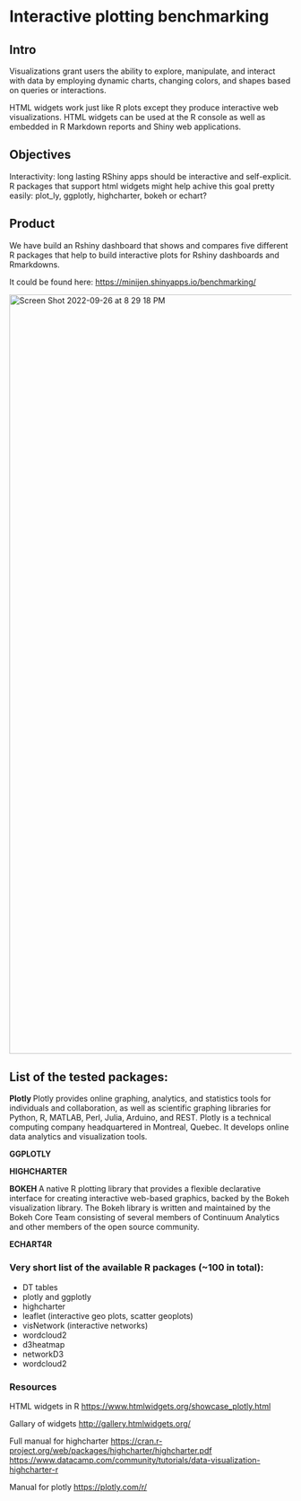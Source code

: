 # Interactive plotting benchmarking

## Intro

Visualizations grant users the ability to explore, manipulate, and interact with data by employing dynamic charts, changing colors, and shapes based on queries or interactions. 

HTML widgets work just like R plots except they produce interactive web visualizations. HTML widgets can be used at the R console as well as embedded in R Markdown reports and Shiny web applications. 

## Objectives

Interactivity: long lasting RShiny apps should be interactive and self-explicit. R packages that support html widgets might help achive this goal pretty easily: plot_ly, ggplotly, highcharter, bokeh or echart? 

## Product

We have build an Rshiny dashboard that shows and compares five different R packages that help to build interactive plots for Rshiny dashboards and Rmarkdowns.

It could be found here: https://minijen.shinyapps.io/benchmarking/



<img width="1354" alt="Screen Shot 2022-09-26 at 8 29 18 PM" src="https://user-images.githubusercontent.com/20693710/192404342-eeba23cc-cb94-4ca6-b20e-6787e0f1baad.png">


## List of the tested packages:

<b> Plotly </b>
Plotly provides online graphing, analytics, and statistics tools for individuals and collaboration, as well as scientific graphing libraries for Python, R, MATLAB, Perl, Julia, Arduino, and REST. Plotly is a technical computing company headquartered in Montreal, Quebec. It develops online data analytics and visualization tools. 

<b> GGPLOTLY </b>

<b> HIGHCHARTER </b>

<b> BOKEH </b>
A native R plotting library that provides a flexible declarative interface for creating interactive web-based graphics, backed by the Bokeh visualization library. The Bokeh library is written and maintained by the Bokeh Core Team consisting of several members of Continuum Analytics and other members of the open source community. 

<b> ECHART4R </b>

### Very short list of the available R packages (~100 in total):

- DT tables
- plotly and ggplotly
- highcharter
- leaflet (interactive geo plots, scatter geoplots)
- visNetwork (interactive networks)
- wordcloud2
- d3heatmap
- networkD3
- wordcloud2

### Resources

HTML widgets in R
https://www.htmlwidgets.org/showcase_plotly.html

Gallary of widgets
http://gallery.htmlwidgets.org/

Full manual for highcharter
https://cran.r-project.org/web/packages/highcharter/highcharter.pdf
https://www.datacamp.com/community/tutorials/data-visualization-highcharter-r

Manual for plotly
https://plotly.com/r/

<br/>
<br/>

                  

